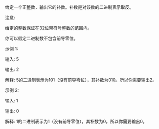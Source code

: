 给定一个正整数，输出它的补数。补数是对该数的二进制表示取反。

注意:

给定的整数保证在32位带符号整数的范围内。

你可以假定二进制数不包含前导零位。

示例 1:

输入: 5

输出: 2

解释: 5的二进制表示为101（没有前导零位），其补数为010。所以你需要输出2。

示例 2:

输入: 1

输出: 0

解释: 1的二进制表示为1（没有前导零位），其补数为0。所以你需要输出0。

